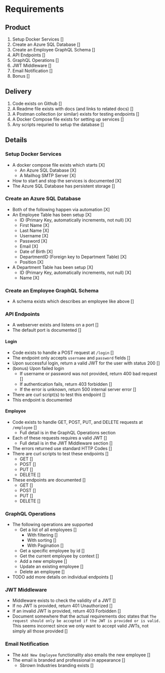 # Requirements

## Product

1. Setup Docker Services []
2. Create an Azure SQL Database []
3. Create an Employee GraphQL Schema []
4. API Endpoints []
5. GraphQL Operations []
6. JWT Middleware []
7. Email Notification []
8. Bonus []

## Delivery

1. Code exists on Github []
1. A Readme file exists with docs (and links to related docs) []
1. A Postman collection (or similar) exists for testing endpoints []
1. A Docker Compose file exists for setting up services []
1. Any scripts requried to setup the database []

## Details

### Setup Docker Services

* A docker compose file exists which starts [X]
    * An Azure SQL Database [X]
    * A Mailhog SMTP Server [X]
* How to start and stop the services is documented [X]
* The Azure SQL Database has persistent storage []

### Create an Azure SQL Database

* Both of the following happen via automation [X]
* An Employee Table has been setup [X]
    * ID (Primary Key, automatically increments, not null) [X]
    * First Name [X]
    * Last Name [X]
    * Username [X]
    * Password [X]
    * Email [X]
    * Date of Birth [X]
    * DepartmentID (Foreign key to Department Table) [X]
    * Position [X]
* A Department Table has been setup [X]
    * ID (Primary Key, automatically increments, not null) [X]
    * Name [X]

### Create an Employee GraphQL Schema

* A schema exists which describes an employee like above []

### API Endpoints

* A webserver exists and listens on a port []
* The default port is documented []

#### Login

* Code exists to handle a POST request at `/login` []
* The endpoint only accepts `username` and `password` fields []
* Upon successful login, return a valid JWT for the user with status 200 []
* (bonus) Upon failed login
    * If username or password was not provided, return 400 bad request []
    * If authentication fails, return 403 forbidden []
    * If the error is unknown, return 500 internal server error []
* There are curl script(s) to test this endpoint []
* This endpoint is documented

#### Employee

* Code exists to handle GET, POST, PUT, and DELETE requests at `/employee` []
    * Full detail is in the GraphQL Operations section
* Each of these requests requires a valid JWT []
    * Full detail is in the JWT Middleware section []
* The errors returned use standard HTTP Codes []
* There are curl scripts to test these endpoints []
    * GET []
    * POST []
    * PUT []
    * DELETE []
* These endpoints are documented []
    * GET []
    * POST []
    * PUT []
    * DELETE []

### GraphQL Operations

* The following operations are supported
    * Get a list of all employees []
        * With filtering []
        * With sorting []
        * With Pagination []
    * Get a specific employee by id []
    * Get the current employee by context []
    * Add a new employee []
    * Update an existing employee []
    * Delete an employee []
* TODO add more details on individual endpoints []

### JWT Middleware

* Middleware exists to check the validity of a JWT []
* If no JWT is provided, return 401 Unauthorized []
* If an invalid JWT is provided, return 403 Forbidden []
* Document somewhere that the actual requirements doc states that `The request should only be
accepted if the JWT is provided or is valid.` This seems incorrect since we only want to accept
valid JWTs, not simply all those provided []

### Email Notification

* The `Add New Employee` functionality also emails the new employee []
* The email is branded and professional in appearance []
    * Sbrown Industries branding exists []
